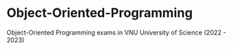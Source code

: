 # Object-Oriented-Programming
Object-Oriented Programming exams in VNU University of Science (2022 - 2023)
